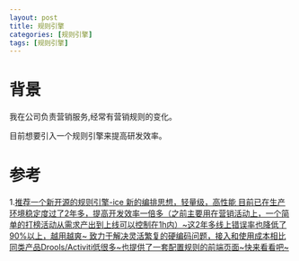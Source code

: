 ```yaml
---
layout: post
title: 规则引擎
categories: [规则引擎]
tags: [规则引擎]
---
```


# 背景
我在公司负责营销服务,经常有营销规则的变化。

目前想要引入一个规则引擎来提高研发效率。

# 参考
1.[推荐一个新开源的规则引擎-ice 
   新的编排思想，轻量级，高性能 
   目前已在生产环境稳定度过了2年多，提高开发效率一倍多（之前主要用在营销活动上，一个简单的打榜活动从需求产出到上线可以控制在1h内）~这2年多线上错误率也降低了90%以上，越用越爽~
   致力于解决灵活繁复的硬编码问题，接入和使用成本相比同类产品Drools/Activiti低很多~也提供了一套配置规则的前端页面~快来看看吧~](http://waitmoon.com/docs)
